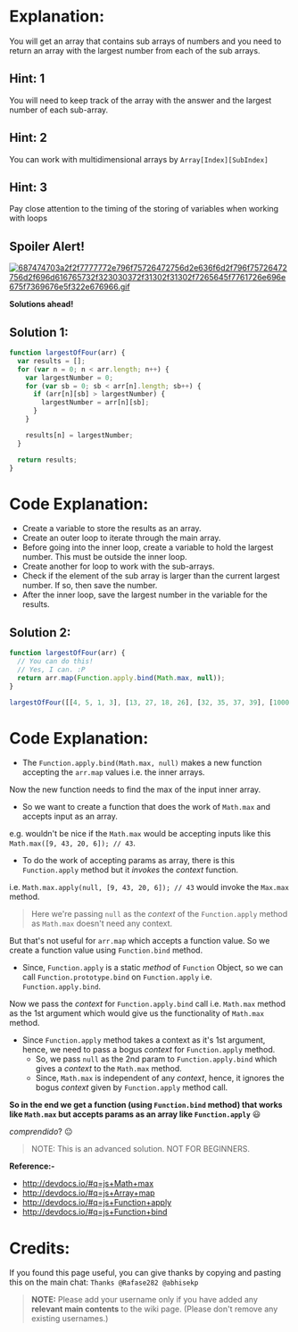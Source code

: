 # Explanation:
You will get an array that contains sub arrays of numbers and you need to return an array with the largest number from each of the sub arrays.

## Hint: 1
You will need to keep track of the array with the answer and the largest number of each sub-array.

## Hint: 2
You can work with multidimensional arrays by `Array[Index][SubIndex]`

## Hint: 3
Pay close attention to the timing of the storing of variables when working with loops

## Spoiler Alert!
[![687474703a2f2f7777772e796f75726472756d2e636f6d2f796f75726472756d2f696d616765732f323030372f31302f31302f7265645f7761726e696e675f7369676e5f322e676966.gif](https://files.gitter.im/FreeCodeCamp/Wiki/nlOm/thumb/687474703a2f2f7777772e796f75726472756d2e636f6d2f796f75726472756d2f696d616765732f323030372f31302f31302f7265645f7761726e696e675f7369676e5f322e676966.gif)](https://files.gitter.im/FreeCodeCamp/Wiki/nlOm/687474703a2f2f7777772e796f75726472756d2e636f6d2f796f75726472756d2f696d616765732f323030372f31302f31302f7265645f7761726e696e675f7369676e5f322e676966.gif)

**Solutions ahead!**

## Solution 1:

```js
function largestOfFour(arr) {
  var results = [];
  for (var n = 0; n < arr.length; n++) {
    var largestNumber = 0;
    for (var sb = 0; sb < arr[n].length; sb++) {
      if (arr[n][sb] > largestNumber) {
        largestNumber = arr[n][sb];
      }
    }

    results[n] = largestNumber;
  }

  return results;
}
```

# Code Explanation:
- Create a variable to store the results as an array.
- Create an outer loop to iterate through the main array.
- Before going into the inner loop, create a variable to hold the largest number. This must be outside the inner loop.
- Create another for loop to work with the sub-arrays.
- Check if the element of the sub array is larger than the current largest number. If so, then save the number.
- After the inner loop, save the largest number in the variable for the results.

## Solution 2:

```js
function largestOfFour(arr) {
  // You can do this!
  // Yes, I can. :P
  return arr.map(Function.apply.bind(Math.max, null));
}

largestOfFour([[4, 5, 1, 3], [13, 27, 18, 26], [32, 35, 37, 39], [1000, 1001, 857, 1]]);
```

# Code Explanation:
- The `Function.apply.bind(Math.max, null)` makes a new function accepting the `arr.map` values i.e. the inner arrays.

Now the new function needs to find the max of the input inner array.
- So we want to create a function that does the work of `Math.max` and accepts input as an array.

e.g. wouldn't be nice if the `Math.max` would be accepting inputs like this `Math.max([9, 43, 20, 6]); // 43`.
- To do the work of accepting params as array, there is this `Function.apply` method but it *invokes* the *context* function.

i.e. `Math.max.apply(null, [9, 43, 20, 6]); // 43` would invoke the `Max.max` method. 

> Here we're passing `null` as the *context* of the `Function.apply` method as `Math.max` doesn't need any context.

But that's not useful for `arr.map` which accepts a function value. So we create a function value using `Function.bind` method. 
- Since, `Function.apply` is a static *method* of `Function` Object, so we can call `Function.prototype.bind` on `Function.apply` i.e. `Function.apply.bind`.

Now we pass the *context* for `Function.apply.bind` call i.e. `Math.max` method as the 1st argument which would give us the functionality of `Math.max` method.
- Since `Function.apply` method takes a context as it's 1st argument, hence, we need to pass a bogus *context* for `Function.apply` method.
  - So, we pass `null` as the 2nd param to `Function.apply.bind` which gives a *context* to the `Math.max` method.
  - Since, `Math.max` is independent of any *context*, hence, it ignores the bogus *context* given by `Function.apply` method call. 

**So in the end we get a function (using `Function.bind` method) that works like `Math.max` but accepts params as an array like `Function.apply`** :smiley: 

*comprendido*? :neutral_face:

> NOTE: This is an advanced solution. NOT FOR BEGINNERS.

**Reference:-**
- http://devdocs.io/#q=js+Math+max
- http://devdocs.io/#q=js+Array+map
- http://devdocs.io/#q=js+Function+apply
- http://devdocs.io/#q=js+Function+bind

# Credits:
If you found this page useful, you can give thanks by copying and pasting this on the main chat: `Thanks @Rafase282 @abhisekp`

> **NOTE:** Please add your username only if you have added any **relevant main contents** to the wiki page. (Please don't remove any existing usernames.)